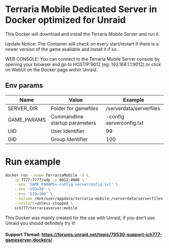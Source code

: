 # Terraria Mobile Dedicated Server in Docker optimized for Unraid

This Docker will download and install the Terraria Mobile Server and run it.

Update Notice: The Container will check on every start/restart if there is a newer version of the game available and install it if so.

WEB CONSOLE: You can connect to the Terraria Mobile Server console by opening your browser and go to HOSTIP:9012 (eg: 192.168.1.1:9012) or click on WebUI on the Docker page within Unraid.

## Env params

| Name | Value | Example |
| --- | --- | --- |
| SERVER_DIR | Folder for gamefiles | /serverdata/serverfiles |
| GAME_PARAMS | Commandline startup parameters | -config serverconfig.txt |
| UID | User Identifier | 99 |
| GID | Group Identifier | 100 |

# Run example

```bash
docker run --name TerrariaMobile -d \
    -p 7777:7777/udp -p 9012:8080 \
    --env 'GAME_PARAMS=-config serverconfig.txt' \
    --env 'UID=99' \
    --env 'GID=100' \
    --volume /mnt/user/appdata/terraria-mobile:/serverdata/serverfiles \
    --restart=unless-stopped \
    ich777/terrariaserver:mobile
```

This Docker was mainly created for the use with Unraid, if you don’t use Unraid you should definitely try it!

#### Support Thread: https://forums.unraid.net/topic/79530-support-ich777-gameserver-dockers/
